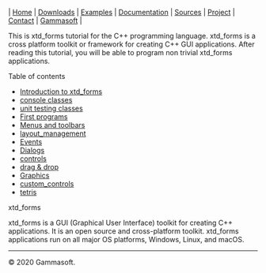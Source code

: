 | [Home](home.md) | [Downloads](downloads.md) | [Examples](examples.md) | [Documentation](documentation.md) | [Sources](https://github.com/gammasoft71/xtd_forms) | [Project](https://sourceforge.net/projects/formspro/) | [Contact](contact.md) | [Gammasoft](https://gammasoft71.wixsite.com/gammasoft) |

This is xtd_forms tutorial for the C++ programming language. xtd_forms is a cross platform toolkit or framework for creating C++ GUI applications. After reading this tutorial, you will be able to program non trivial xtd_forms applications.

Table of contents

* [Introduction to xtd_forms](introduction.md)
* [console classes](console_classes.md)
* [unit testing classes](unit_testing_classes.md)
* [First programs](first_programs.md)
* [Menus and toolbars](menus_and_toolbars.md)
* [layout_management](layout_management.md)
* [Events](events.md)
* [Dialogs](dialogs.md)
* [controls](controls.md)
* [drag & drop](drag_and_drop.md)
* [Graphics](graphics.md)
* [custom_controls](custom_controls.md)
* [tetris](tetris.md)

xtd_forms

xtd_forms is a GUI (Graphical User Interface) toolkit for creating C++ applications. It is an open source and cross-platform toolkit. xtd_forms applications run on all major OS platforms, Windows, Linux, and macOS.

______________________________________________________________________________________________

© 2020 Gammasoft.
